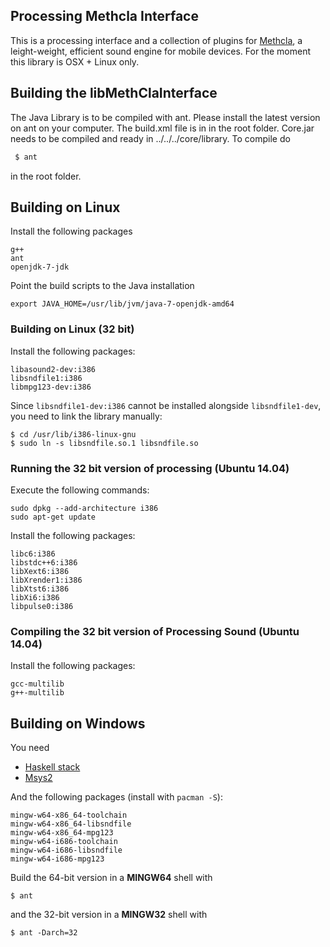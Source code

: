 ## Processing Methcla Interface

This is a processing interface and a collection of plugins for [Methcla](http://methc.la), a leight-weight, efficient sound engine for mobile devices. For the moment this library is OSX + Linux only.


## Building the libMethClaInterface

The Java Library is to be compiled with ant. Please install the latest version on ant on your computer. The build.xml file is in in the root folder. Core.jar needs to be compiled and ready in ../../../core/library. To compile do

 ```bash
  $ ant
 ```

in the root folder.

## Building on Linux

Install the following packages

    g++
    ant
    openjdk-7-jdk

Point the build scripts to the Java installation

    export JAVA_HOME=/usr/lib/jvm/java-7-openjdk-amd64

### Building on Linux (32 bit)

Install the following packages:

    libasound2-dev:i386
    libsndfile1:i386
    libmpg123-dev:i386

Since `libsndfile1-dev:i386` cannot be installed alongside `libsndfile1-dev`, you need to link the library manually:

    $ cd /usr/lib/i386-linux-gnu
    $ sudo ln -s libsndfile.so.1 libsndfile.so

### Running the 32 bit version of processing (Ubuntu 14.04)

Execute the following commands:

    sudo dpkg --add-architecture i386
    sudo apt-get update

Install the following packages:

    libc6:i386
    libstdc++6:i386
    libXext6:i386
    libXrender1:i386
    libXtst6:i386
    libXi6:i386
    libpulse0:i386

### Compiling the 32 bit version of Processing Sound (Ubuntu 14.04)

Install the following packages:

    gcc-multilib
    g++-multilib

## Building on Windows

You need

* [Haskell stack](http://haskellstack.org)
* [Msys2](https://msys2.github.io/)

And the following packages (install with `pacman -S`):

    mingw-w64-x86_64-toolchain
    mingw-w64-x86_64-libsndfile
    mingw-w64-x86_64-mpg123
    mingw-w64-i686-toolchain
    mingw-w64-i686-libsndfile
    mingw-w64-i686-mpg123

Build the 64-bit version in a **MINGW64** shell with

    $ ant

and the 32-bit version in a **MINGW32** shell with

    $ ant -Darch=32
